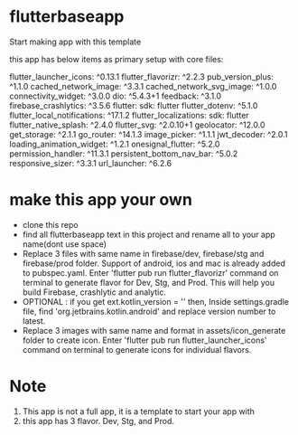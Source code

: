 # flutterbaseapp

Start making app with this template

this app has below items as primary setup with core files:

flutter_launcher_icons: ^0.13.1
flutter_flavorizr: ^2.2.3
pub_version_plus: ^1.1.0
cached_network_image: ^3.3.1
cached_network_svg_image: ^1.0.0
connectivity_widget: ^3.0.0
dio: ^5.4.3+1
feedback: ^3.1.0
firebase_crashlytics: ^3.5.6
flutter:
sdk: flutter
flutter_dotenv: ^5.1.0
flutter_local_notifications: ^17.1.2
flutter_localizations:
sdk: flutter
flutter_native_splash: ^2.4.0
flutter_svg: ^2.0.10+1
geolocator: ^12.0.0
get_storage: ^2.1.1
go_router: ^14.1.3
image_picker: ^1.1.1
jwt_decoder: ^2.0.1
loading_animation_widget: ^1.2.1
onesignal_flutter: ^5.2.0
permission_handler: ^11.3.1
persistent_bottom_nav_bar: ^5.0.2
responsive_sizer: ^3.3.1
url_launcher: ^6.2.6

# make this app your own

- clone this repo
- find all flutterbaseapp text in this project and rename all to your app name(dont use space)
- Replace 3 files with same name in firebase/dev, firebase/stg and firebase/prod folder. Support of android, ios and mac is already added to pubspec.yaml. Enter 'flutter pub run flutter_flavorizr' command on terminal to generate flavor for Dev, Stg, and Prod. This will help you build Firebase, crashlytic and analytic.
- OPTIONAL : if you get ext.kotlin_version = '<latest-version>' then, Inside settings.gradle file, find 'org.jetbrains.kotlin.android' and replace version number to latest.
- Replace 3 images with same name and format in assets/icon_generate folder to create icon. Enter 'flutter pub run flutter_launcher_icons' command on terminal to generate icons for individual flavors.

# Note

1. This app is not a full app, it is a template to start your app with
2. this app has 3 flavor. Dev, Stg, and Prod.
